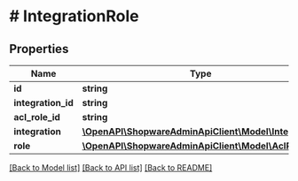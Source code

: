 # # IntegrationRole

## Properties

Name | Type | Description | Notes
------------ | ------------- | ------------- | -------------
**id** | **string** |  | [optional]
**integration_id** | **string** |  |
**acl_role_id** | **string** |  |
**integration** | [**\OpenAPI\ShopwareAdminApiClient\Model\Integration**](Integration.md) |  | [optional]
**role** | [**\OpenAPI\ShopwareAdminApiClient\Model\AclRole**](AclRole.md) |  | [optional]

[[Back to Model list]](../../README.md#models) [[Back to API list]](../../README.md#endpoints) [[Back to README]](../../README.md)
